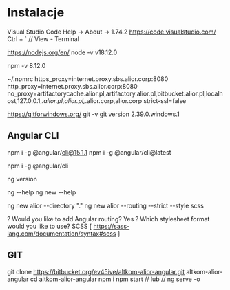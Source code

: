 
# Instalacje
Visual Studio Code
Help -> About -> 1.74.2
https://code.visualstudio.com/
Ctrl + ` // View - Terminal

https://nodejs.org/en/
node -v 
v18.12.0

npm -v
8.12.0

~/.npmrc
https_proxy=internet.proxy.sbs.alior.corp:8080
http_proxy=internet.proxy.sbs.alior.corp:8080
no_proxy=artifactorycache.alior.pl,artifactory.alior.pl,bitbucket.alior.pl,localhost,127.0.0.1,*.alior.pl,alior.pl,*.alior.corp,alior.corp
strict-ssl=false

https://gitforwindows.org/
git -v
git version 2.39.0.windows.1

## Angular CLI
npm i -g @angular/cli@15.1.1
npm i -g @angular/cli@latest

npm i -g @angular/cli

ng version

ng --help
ng new --help

ng new alior  --directory "." 
ng new alior  --routing --strict --style scss 

? Would you like to add Angular routing? Yes
? Which stylesheet format would you like to use? SCSS   [ https://sass-lang.com/documentation/syntax#scss ]

## GIT
git clone https://bitbucket.org/ev45ive/altkom-alior-angular.git altkom-alior-angular
cd altkom-alior-angular
npm i 
npm start  // lub // ng serve -o 

